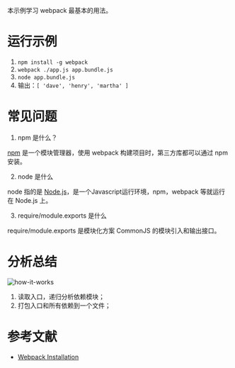 本示例学习 webpack 最基本的用法。

# 运行示例

1. `npm install -g webpack`
2. `webpack ./app.js app.bundle.js`
3. `node app.bundle.js`
3. 输出：`[ 'dave', 'henry', 'martha' ]`

# 常见问题
1. npm 是什么？

  [npm](https://www.npmjs.com/) 是一个模块管理器，使用 webpack 构建项目时，第三方库都可以通过 npm 安装。

2. node 是什么

  node 指的是 [Node.js](https://nodejs.org/en/)，是一个Javascript运行环境，npm，webpack 等就运行在 Node.js 上。

3. require/module.exports 是什么

  require/module.exports 是模块化方案 CommonJS 的模块引入和输出接口。

# 分析总结
![how-it-works](https://dtinth.github.io/webpack-docs-images/usage/how-it-works.png)

1. 读取入口，递归分析依赖模块；
2. 打包入口和所有依赖到一个文件；

# 参考文献
- [Webpack Installation](https://webpack.js.org/guides/installation/)
